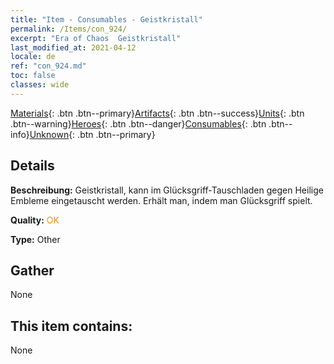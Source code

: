 ```yaml
---
title: "Item - Consumables - Geistkristall"
permalink: /Items/con_924/
excerpt: "Era of Chaos  Geistkristall"
last_modified_at: 2021-04-12
locale: de
ref: "con_924.md"
toc: false
classes: wide
---
```

 [Materials](/de/Items/){: .btn .btn--primary}[Artifacts](/de/Items/Artifacts/){: .btn .btn--success}[Units](/de/Items/Units/){: .btn .btn--warning}[Heroes](/de/Items/Heroes/){: .btn .btn--danger}[Consumables](/de/Items/Consumables/){: .btn .btn--info}[Unknown](/de/Items/Unknown/){: .btn .btn--primary}

## Details
 **Beschreibung:** Geistkristall, kann im Glücksgriff-Tauschladen gegen Heilige Embleme eingetauscht werden. Erhält man, indem man Glücksgriff spielt.

 **Quality:** <span style="color: #FF8C00">OK</span>

 **Type:** Other

## Gather

  None

## This item contains:

  None

